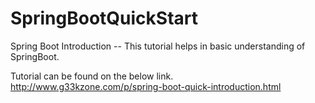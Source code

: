# SpringBootQuickStart
Spring Boot Introduction -- This tutorial helps in basic understanding of SpringBoot.

Tutorial can be found on the below link.
http://www.g33kzone.com/p/spring-boot-quick-introduction.html
